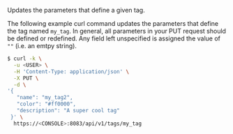 Updates the parameters that define a given tag.

The following example curl command updates the parameters that define the tag named `my_tag`.
In general, all parameters in your PUT request should be defined or redefined.
Any field left unspecified is assigned the value of `""` (i.e. an emtpy string).

```bash
$ curl -k \
  -u <USER> \
  -H 'Content-Type: application/json' \
  -X PUT \
  -d \
'{
   "name": "my_tag2",
   "color": "#ff0000",
   "description": "A super cool tag"
 }' \
  https://<CONSOLE>:8083/api/v1/tags/my_tag
```
